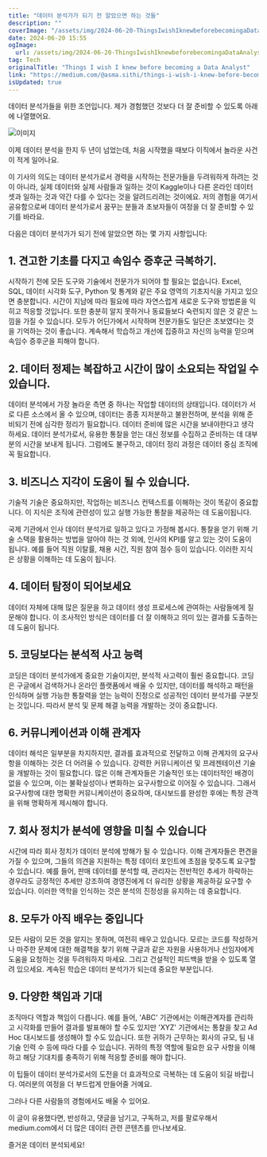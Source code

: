 ```yaml
---
title: "데이터 분석가가 되기 전 알았으면 하는 것들"
description: ""
coverImage: "/assets/img/2024-06-20-ThingsIwishIknewbeforebecomingaDataAnalyst_0.png"
date: 2024-06-20 15:55
ogImage:
  url: /assets/img/2024-06-20-ThingsIwishIknewbeforebecomingaDataAnalyst_0.png
tag: Tech
originalTitle: "Things I wish I knew before becoming a Data Analyst"
link: "https://medium.com/@asma.sithi/things-i-wish-i-knew-before-becoming-a-data-analyst-9dc92d0a3fdc"
isUpdated: true
---
```


데이터 분석가들을 위한 조언입니다. 제가 경험했던 것보다 더 잘 준비할 수 있도록 아래에 나열했어요.

![이미지](/assets/img/2024-06-20-ThingsIwishIknewbeforebecomingaDataAnalyst_0.png)

이제 데이터 분석을 한지 두 년이 넘었는데, 처음 시작했을 때보다 이직에서 놀라운 사건이 적게 일어나요.

이 기사의 의도는 데이터 분석가로서 경력을 시작하는 전문가들을 두려워하게 하려는 것이 아니라, 실제 데이터와 실제 사람들과 일하는 것이 Kaggle이나 다른 온라인 데이터셋과 일하는 것과 약간 다를 수 있다는 것을 알려드리려는 것이에요. 저의 경험을 여기서 공유함으로써 데이터 분석가로서 꿈꾸는 분들과 초보자들이 여정을 더 잘 준비할 수 있기를 바라요.

<!-- cozy-coder - 수평 -->

<ins class="adsbygoogle"
     style="display:block"
     data-ad-client="ca-pub-4877378276818686"
     data-ad-slot="1107185301"
     data-ad-format="auto"
     data-full-width-responsive="true"></ins>

<script>
     (adsbygoogle = window.adsbygoogle || []).push({});
</script>

다음은 데이터 분석가가 되기 전에 알았으면 하는 몇 가지 사항입니다:

## 1. 견고한 기초를 다지고 속임수 증후군 극복하기.

시작하기 전에 모든 도구와 기술에서 전문가가 되어야 할 필요는 없습니다. Excel, SQL, 데이터 시각화 도구, Python 및 통계와 같은 주요 영역의 기초지식을 가지고 있으면 충분합니다. 시간이 지남에 따라 필요에 따라 자연스럽게 새로운 도구와 방법론을 익히고 적응할 것입니다. 또한 충분히 알지 못하거나 동료들보다 숙련되지 않은 것 같은 느낌을 가질 수 있습니다. 모두가 어딘가에서 시작하며 전문가들도 일단은 초보였다는 것을 기억하는 것이 좋습니다. 계속해서 학습하고 개선에 집중하고 자신의 능력을 믿으며 속임수 증후군을 피해야 합니다.

## 2. 데이터 정제는 복잡하고 시간이 많이 소요되는 작업일 수 있습니다.

<!-- cozy-coder - 수평 -->

<ins class="adsbygoogle"
     style="display:block"
     data-ad-client="ca-pub-4877378276818686"
     data-ad-slot="1107185301"
     data-ad-format="auto"
     data-full-width-responsive="true"></ins>

<script>
     (adsbygoogle = window.adsbygoogle || []).push({});
</script>

데이터 분석에서 가장 놀라운 측면 중 하나는 작업할 데이터의 상태입니다. 데이터가 서로 다른 소스에서 올 수 있으며, 데이터는 종종 지저분하고 불완전하며, 분석을 위해 준비되기 전에 심각한 정리가 필요합니다. 데이터 준비에 많은 시간을 보내야한다고 생각하세요. 데이터 분석가로서, 유용한 통찰을 얻는 대신 정보를 수집하고 준비하는 데 대부분의 시간을 보내게 됩니다. 그럼에도 불구하고, 데이터 정리 과정은 데이터 중심 조직에 꼭 필요합니다.

## 3. 비즈니스 지각이 도움이 될 수 있습니다.

기술적 기술은 중요하지만, 작업하는 비즈니스 컨텍스트를 이해하는 것이 똑같이 중요합니다. 이 지식은 조직에 관련성이 있고 실행 가능한 통찰을 제공하는 데 도움이됩니다.

국제 기관에서 인사 데이터 분석가로 일하고 있다고 가정해 봅시다. 통찰을 얻기 위해 기술 스택을 활용하는 방법을 알아야 하는 것 외에, 인사의 KPI를 알고 있는 것이 도움이 됩니다. 예를 들어 직원 이탈률, 채용 시간, 직원 참여 점수 등이 있습니다. 이러한 지식은 상황을 이해하는 데 도움이 됩니다.

<!-- cozy-coder - 수평 -->

<ins class="adsbygoogle"
     style="display:block"
     data-ad-client="ca-pub-4877378276818686"
     data-ad-slot="1107185301"
     data-ad-format="auto"
     data-full-width-responsive="true"></ins>

<script>
     (adsbygoogle = window.adsbygoogle || []).push({});
</script>

## 4. 데이터 탐정이 되어보세요

데이터 자체에 대해 많은 질문을 하고 데이터 생성 프로세스에 관여하는 사람들에게 질문해야 합니다. 이 조사적인 방식은 데이터를 더 잘 이해하고 의미 있는 결과를 도출하는 데 도움이 됩니다.

## 5. 코딩보다는 분석적 사고 능력

코딩은 데이터 분석가에게 중요한 기술이지만, 분석적 사고력이 훨씬 중요합니다. 코딩은 구글에서 검색하거나 온라인 플랫폼에서 배울 수 있지만, 데이터를 해석하고 패턴을 인식하며 실행 가능한 통찰력을 얻는 능력이 진정으로 성공적인 데이터 분석가를 구분짓는 것입니다. 따라서 분석 및 문제 해결 능력을 개발하는 것이 중요합니다.

<!-- cozy-coder - 수평 -->

<ins class="adsbygoogle"
     style="display:block"
     data-ad-client="ca-pub-4877378276818686"
     data-ad-slot="1107185301"
     data-ad-format="auto"
     data-full-width-responsive="true"></ins>

<script>
     (adsbygoogle = window.adsbygoogle || []).push({});
</script>

## 6. 커뮤니케이션과 이해 관계자

데이터 해석은 일부분을 차지하지만, 결과를 효과적으로 전달하고 이해 관계자의 요구사항을 이해하는 것은 더 어려울 수 있습니다. 강력한 커뮤니케이션 및 프레젠테이션 기술을 개발하는 것이 필요합니다. 많은 이해 관계자들은 기술적인 또는 데이터적인 배경이 없을 수 있으며, 이는 불확실성이나 변화하는 요구사항으로 이어질 수 있습니다. 그래서 요구사항에 대한 명확한 커뮤니케이션이 중요하며, 대시보드를 완성한 후에는 특정 관객을 위해 명확하게 제시해야 합니다.

## 7. 회사 정치가 분석에 영향을 미칠 수 있습니다

시간에 따라 회사 정치가 데이터 분석에 방해가 될 수 있습니다. 이해 관계자들은 편견을 가질 수 있으며, 그들의 의견을 지원하는 특정 데이터 포인트에 초점을 맞추도록 요구할 수 있습니다. 예를 들어, 판매 데이터를 분석할 때, 관리자는 전반적인 추세가 하락하는 경우라도 긍정적인 추세만 강조하여 경영진에게 더 유리한 상황을 제공하길 요구할 수 있습니다. 이러한 역학을 인식하는 것은 분석의 진정성을 유지하는 데 중요합니다.

<!-- cozy-coder - 수평 -->

<ins class="adsbygoogle"
     style="display:block"
     data-ad-client="ca-pub-4877378276818686"
     data-ad-slot="1107185301"
     data-ad-format="auto"
     data-full-width-responsive="true"></ins>

<script>
     (adsbygoogle = window.adsbygoogle || []).push({});
</script>

## 8. 모두가 아직 배우는 중입니다

모든 사람이 모든 것을 알지는 못하며, 여전히 배우고 있습니다. 모르는 코드를 작성하거나 마주한 문제에 대한 해결책을 찾기 위해 구글과 같은 자원을 사용하거나 선임자에게 도움을 요청하는 것을 두려워하지 마세요. 그리고 건설적인 피드백을 받을 수 있도록 열려 있으세요. 계속된 학습은 데이터 분석가가 되는데 중요한 부분입니다.

## 9. 다양한 책임과 기대

조직마다 역할과 책임이 다릅니다. 예를 들어, 'ABC' 기관에서는 이해관계자를 관리하고 시각화를 만들어 결과를 발표해야 할 수도 있지만 'XYZ' 기관에서는 통찰을 찾고 Ad Hoc 대시보드를 생성해야 할 수도 있습니다. 또한 귀하가 근무하는 회사의 규모, 팀 내 기술 인력 수 등에 따라 다를 수 있습니다. 귀하의 특정 역할에 필요한 요구 사항을 이해하고 해당 기대치를 충족하기 위해 적응할 준비를 해야 합니다.

<!-- cozy-coder - 수평 -->

<ins class="adsbygoogle"
     style="display:block"
     data-ad-client="ca-pub-4877378276818686"
     data-ad-slot="1107185301"
     data-ad-format="auto"
     data-full-width-responsive="true"></ins>

<script>
     (adsbygoogle = window.adsbygoogle || []).push({});
</script>

이 팁들이 데이터 분석가로서의 도전을 더 효과적으로 극복하는 데 도움이 되길 바랍니다. 여러분의 여정을 더 부드럽게 만들어줄 거예요.

그러나 다른 사람들의 경험에서도 배울 수 있어요.

이 글이 유용했다면, 반성하고, 댓글을 남기고, 구독하고, 저를 팔로우해서 medium.com에서 더 많은 데이터 관련 콘텐츠를 만나보세요.

즐거운 데이터 분석되세요!
